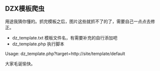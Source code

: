 ## DZX模板爬虫

用途我猜你懂的。抓完模板之后，图片这些就抓不了的了，需要自己一点点去修正。

* dz_template.txt 模板文件名，有需要补充的自行添加吧
* dz_template.php 执行脚本

Usage: dz_template.php?target=http://site/template/default

大家毛诞愉快。
